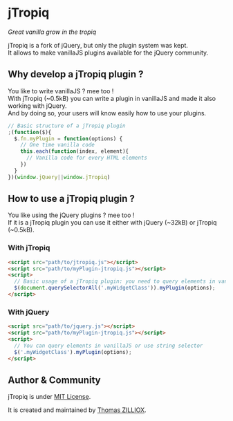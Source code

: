 jTropiq
=======

*Great vanilla grow in the tropiq*

jTropiq is a fork of jQuery, but only the plugin system was kept.  
It allows to make vanillaJS plugins available for the jQuery community.


Why develop a jTropiq plugin ?
--------

You like to write vanillaJS ? mee too !  
With jTropiq (~0.5kB) you can write a plugin in vanillaJS and made it also working with jQuery.  
And by doing so, your users will know easily how to use your plugins.

```js
// Basic structure of a jTropiq plugin
;(function($){
  $.fn.myPlugin = function(options) {
    // One time vanilla code    
    this.each(function(index, element){
      // Vanilla code for every HTML elements
    })
  }
})(window.jQuery||window.jTropiq)
```


How to use a jTropiq plugin ?
--------

You like using the jQuery plugins ? mee too !  
If it is a jTropiq plugin you can use it either with jQuery (~32kB) or jTropiq (~0.5kB). 

### With jTropiq
```html
<script src="path/to/jtropiq.js"></script>
<script src="path/to/myPlugin-jtropiq.js"></script>
<script>
  // Basic usage of a jTropiq plugin: you need to query elements in vanillaJS
  $(document.querySelectorAll('.myWidgetClass')).myPlugin(options);
</script>
```

### With jQuery
```html
<script src="path/to/jquery.js"></script>
<script src="path/to/myPlugin-jtropiq.js"></script>
<script>
  // You can query elements in vanillaJS or use string selector
  $('.myWidgetClass').myPlugin(options);
</script>
```


Author & Community
--------

jTropiq is under [MIT License](http://opensource.org/licenses/MIT).

It is created and maintained by [Thomas ZILLIOX](http://zilliox.me).  
